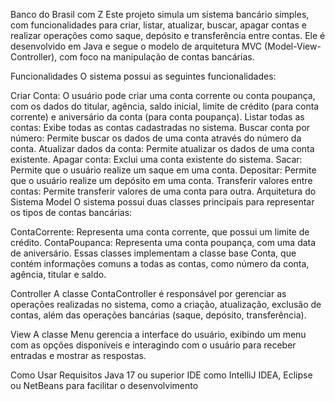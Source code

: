 Banco do Brasil com Z
Este projeto simula um sistema bancário simples, com funcionalidades para criar, listar, atualizar, buscar, apagar contas e realizar operações como saque, depósito e transferência entre contas. Ele é desenvolvido em Java e segue o modelo de arquitetura MVC (Model-View-Controller), com foco na manipulação de contas bancárias.

Funcionalidades
O sistema possui as seguintes funcionalidades:

Criar Conta: O usuário pode criar uma conta corrente ou conta poupança, com os dados do titular, agência, saldo inicial, limite de crédito (para conta corrente) e aniversário da conta (para conta poupança).
Listar todas as contas: Exibe todas as contas cadastradas no sistema.
Buscar conta por número: Permite buscar os dados de uma conta através do número da conta.
Atualizar dados da conta: Permite atualizar os dados de uma conta existente.
Apagar conta: Exclui uma conta existente do sistema.
Sacar: Permite que o usuário realize um saque em uma conta.
Depositar: Permite que o usuário realize um depósito em uma conta.
Transferir valores entre contas: Permite transferir valores de uma conta para outra.
Arquitetura do Sistema
Model
O sistema possui duas classes principais para representar os tipos de contas bancárias:

ContaCorrente: Representa uma conta corrente, que possui um limite de crédito.
ContaPoupanca: Representa uma conta poupança, com uma data de aniversário.
Essas classes implementam a classe base Conta, que contém informações comuns a todas as contas, como número da conta, agência, titular e saldo.

Controller
A classe ContaController é responsável por gerenciar as operações realizadas no sistema, como a criação, atualização, exclusão de contas, além das operações bancárias (saque, depósito, transferência).

View
A classe Menu gerencia a interface do usuário, exibindo um menu com as opções disponíveis e interagindo com o usuário para receber entradas e mostrar as respostas.

Como Usar
Requisitos
Java 17 ou superior
IDE como IntelliJ IDEA, Eclipse ou NetBeans para facilitar o desenvolvimento
